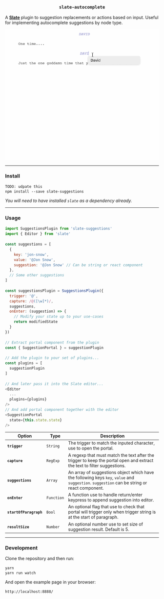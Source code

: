 
<h3 align="center"><code>slate-autocomplete</code></h3>

A [**Slate**](https://github.com/ianstormtaylor/slate) plugin to suggestion replacements or actions based on input. Useful for implementing autocomplete suggestions by node type.

![](./example/demo.gif)

---

### Install

```
TODO: udpate this
npm install --save slate-suggestions 
```

_You will need to have installed `slate` as a dependency already._

---

### Usage

```js
import SuggestionsPlugin from 'slate-suggestions'
import { Editor } from 'slate'

const suggestions = [
  {
    key: 'jon-snow',
    value: '@Jon Snow',
    suggestion: '@Jon Snow' // Can be string or react component
  },
  // Some other suggestions
]

const suggestionsPlugin = SuggestionsPlugin({
  trigger: '@',
  capture: /@([\w]*)/,
  suggestions,
  onEnter: (suggestion) => {
    // Modify your state up to your use-cases
    return modifiedState
  }
})

// Extract portal component from the plugin
const { SuggestionPortal } = suggestionPlugin

// Add the plugin to your set of plugins...
const plugins = [
  suggestionPlugin
]

// And later pass it into the Slate editor...
<Editor
  ...
  plugins={plugins}
/>
// And add portal component together with the editor
<SuggestionPortal
  state={this.state.state}
/>
```

Option | Type | Description
--- | --- | ---
**`trigger`** | `String` | The trigger to match the inputed character, use to open the portal.
**`capture`** | `RegExp` | A regexp that must match the text after the trigger to keep the portal open and extract the text to filter suggestions.
**`suggestions`** | `Array` | An array of suggestions object which have the following keys `key`, `value` and `suggestion`. `suggestion` can be string or react component.
**`onEnter`** | `Function` | A function use to handle return/enter keypress to append suggestion into editor.
**`startOfParagraph`** | `Bool` | An optional flag that use to check that portal will trigger only when trigger string is at the start of paragraph.
**`resultSize`** | `Number` | An optional number use to set size of suggestion result. Default is 5.

---

### Development

Clone the repository and then run:

```
yarn
yarn run watch
```

And open the example page in your browser:

```
http://localhost:8888/
```

